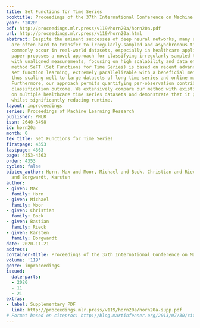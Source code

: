 ```yaml
---
title: Set Functions for Time Series
booktitle: Proceedings of the 37th International Conference on Machine Learning
year: '2020'
pdf: http://proceedings.mlr.press/v119/horn20a/horn20a.pdf
url: http://proceedings.mlr.press/v119/horn20a.html
abstract: Despite the eminent successes of deep neural networks, many architectures
  are often hard to transfer to irregularly-sampled and asynchronous time series that
  commonly occur in real-world datasets, especially in healthcare applications. This
  paper proposes a novel approach for classifying irregularly-sampled time series
  with unaligned measurements, focusing on high scalability and data efficiency. Our
  method SeFT (Set Functions for Time Series) is based on recent advances in differentiable
  set function learning, extremely parallelizable with a beneficial memory footprint,
  thus scaling well to large datasets of long time series and online monitoring scenarios.
  Furthermore, our approach permits quantifying per-observation contributions to the
  classification outcome. We extensively compare our method with existing algorithms
  on multiple healthcare time series datasets and demonstrate that it performs competitively
  whilst significantly reducing runtime.
layout: inproceedings
series: Proceedings of Machine Learning Research
publisher: PMLR
issn: 2640-3498
id: horn20a
month: 0
tex_title: Set Functions for Time Series
firstpage: 4353
lastpage: 4363
page: 4353-4363
order: 4353
cycles: false
bibtex_author: Horn, Max and Moor, Michael and Bock, Christian and Rieck, Bastian
  and Borgwardt, Karsten
author:
- given: Max
  family: Horn
- given: Michael
  family: Moor
- given: Christian
  family: Bock
- given: Bastian
  family: Rieck
- given: Karsten
  family: Borgwardt
date: 2020-11-21
address: 
container-title: Proceedings of the 37th International Conference on Machine Learning
volume: '119'
genre: inproceedings
issued:
  date-parts:
  - 2020
  - 11
  - 21
extras:
- label: Supplementary PDF
  link: http://proceedings.mlr.press/v119/horn20a/horn20a-supp.pdf
# Format based on citeproc: http://blog.martinfenner.org/2013/07/30/citeproc-yaml-for-bibliographies/
---
```

